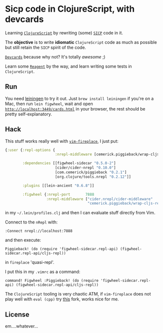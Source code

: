 # Sicp code in ClojureScript, with devcards

Learning [`ClojureScript`](https://github.com/clojure/clojurescript) by rewriting (some) [`SICP`](https://mitpress.mit.edu/sicp/) code in it.

The **objective** is to write **idiomatic** `ClojureScript` code as much as possible but still retain the `SICP` spirit of the code.

[`Devcards`](https://github.com/bhauman/devcards) because why not? It's totally _awesome_ ;) 

Learn some [`Reagent`](https://github.com/reagent-project/reagent) by the way, and learn writing some tests in `ClojureScript`.

## Run
You need [leiningen](http://leiningen.org/) to try it out.
Just `brew install leiningen` if you're on a Mac, then run `lein figwheel`, wait and open [`http://localhost:3449/cards.html`](http://localhost:3449/cards.html) in your browser, the rest should be pretty self-explanatory.

## Hack
This stuff works really well with [`vim-fireplace`](https://github.com/tpope/vim-fireplace), I just put:
```clojure
{:user {:repl-options {
                       :nrepl-middleware [cemerick.piggieback/wrap-cljs-repl]}

        :dependencies [[figwheel-sidecar "0.5.0-2"]
                       [cider/cider-nrepl "0.10.0"]
                       [com.cemerick/piggieback "0.2.1"]
                       [org.clojure/tools.nrepl "0.2.12"]]

        :plugins [[lein-ancient "0.6.8"]]

        :figwheel {:nrepl-port       7888
                   :nrepl-middleware ["cider.nrepl/cider-middleware"
                                      "cemerick.piggieback/wrap-cljs-repl"]}}}


```
in my `~/.lein/profiles.clj` and then I can evaluate stuff directly from Vim. 

Connect to the `nRepl` with: 
```vim
:Connect nrepl://localhost:7888
``` 
and then execute:
```vim
Piggieback! (do (require 'figwheel-sidecar.repl-api) (figwheel-sidecar.repl-api/cljs-repl))
```
in `fireplace` 'quasi-repl'.

I put this in my `.vimrc` as a command:
```vim
command! Figwheel :Piggieback! (do (require 'figwheel-sidecar.repl-api) (figwheel-sidecar.repl-api/cljs-repl))
```

The `ClojureScript` tooling is very chaotic ATM, if `vim-fireplace` does not play well with `eval (cpp)` try [this](https://github.com/christoph-frick/vim-fireplace) fork, works nice for me.

## License
em....whatever...

